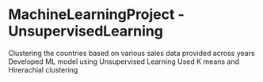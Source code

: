 # MachineLearningProject - UnsupervisedLearning

Clustering the countries based on various sales data provided across years
Developed ML model using Unsupervised Learning
Used K means and Hirerachial clustering
